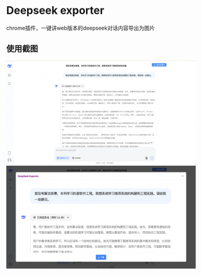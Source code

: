 # Deepseek exporter

chrome插件，一键讲web版本的deepseek对话内容导出为图片

## 使用截图

![Usage screenshot](./docs/screenshot-1.jpeg)
![Usage screenshot](./docs/screenshot-2.jpeg)